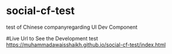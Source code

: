 # social-cf-test
test of Chinese companyregarding UI Dev Component

#Live Url to See the Development test
https://muhammadawaisshaikh.github.io/social-cf-test/index.html